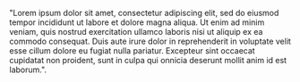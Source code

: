 "Lorem ipsum dolor sit amet, consectetur adipiscing elit, 
sed do eiusmod tempor incididunt ut labore et dolore magna 
aliqua. Ut enim ad minim veniam, quis nostrud exercitation
 ullamco laboris nisi ut aliquip ex ea commodo consequat. 
 Duis aute irure dolor in reprehenderit in voluptate velit 
 esse cillum dolore eu fugiat nulla pariatur. 
 Excepteur sint occaecat cupidatat non proident, sunt in 
 culpa qui onnicia deserunt mollit anim id est laborum.".